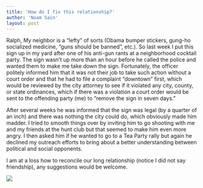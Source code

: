 ```yaml
---
title: 'How do I fix this relationship?'
author: 'Noam Sain'
layout: post
---
```


Ralph, My neighbor is a “lefty” of sorts (Obama bumper stickers, gung-ho socialized medicine, “guns should be banned”, etc.). So last week I put this sign up in my yard after one of his anti-gun rants at a neighborhood cocktail party. The sign wasn’t up more than an hour before he called the police and wanted them to make me take down the sign. Fortunately, the officer politely informed him that it was not their job to take such action without a court order and that he had to file a complaint “downtown” first, which would be reviewed by the city attorney to see if it violated any city, county, or state ordinances, which if there was a violation a court order would be sent to the offending party (me) to “remove the sign in seven days.”  
  
After several weeks he was informed that the sign was legal (by a quarter of an inch) and there was nothing the city could do, which obviously made him madder. I tried to smooth things over by inviting him to go shooting with me and my friends at the hunt club but that seemed to make him even more angry. I then asked him if he wanted to go to a Tea Party rally but again he declined my outreach efforts to bring about a better understanding between political and social opponents.

I am at a loss how to reconcile our long relationship (notice I did not say friendship), any suggestions would be welcome.

[![](http://3.bp.blogspot.com/_8aN4krk1nsk/TU1o2iPNjOI/AAAAAAAAAiU/AqOWdR5kprg/s400/Sign%2Bfor%2BRalph.jpg)](http://3.bp.blogspot.com/_8aN4krk1nsk/TU1o2iPNjOI/AAAAAAAAAiU/AqOWdR5kprg/s1600/Sign%2Bfor%2BRalph.jpg)